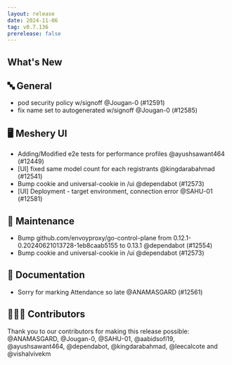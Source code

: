 ```yaml
---
layout: release
date: 2024-11-06
tag: v0.7.136
prerelease: false
---
```


## What's New

## 🔤 General

- pod security policy w/signoff @Jougan-0 (#12591)
- fix name set to autogenerated w/signoff @Jougan-0 (#12585)

## 🖥 Meshery UI

- Adding/Modified e2e tests for performance profiles @ayushsawant464 (#12449)
- [UI] fixed same model count for each registrants @kingdarabahmad (#12541)
- Bump cookie and universal-cookie in /ui @dependabot (#12573)
- [UI] Deployment - target environment, connection error @SAHU-01 (#12581)

## 🧰 Maintenance

- Bump github.com/envoyproxy/go-control-plane from 0.12.1-0.20240621013728-1eb8caab5155 to 0.13.1 @dependabot (#12554)
- Bump cookie and universal-cookie in /ui @dependabot (#12573)

## 📖 Documentation

- Sorry for marking Attendance so late @ANAMASGARD (#12561)

## 👨🏽‍💻 Contributors

Thank you to our contributors for making this release possible:
@ANAMASGARD, @Jougan-0, @SAHU-01, @aabidsofi19, @ayushsawant464, @dependabot, @kingdarabahmad, @leecalcote and @vishalvivekm
